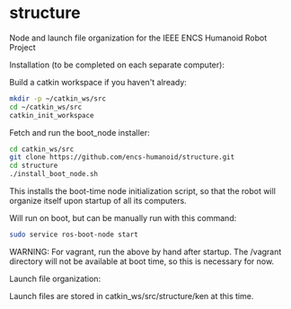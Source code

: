 structure
=========

Node and launch file organization for the IEEE ENCS Humanoid Robot Project

Installation (to be completed on each separate computer):

Build a catkin workspace if you haven't already:

```sh
mkdir -p ~/catkin_ws/src
cd ~/catkin_ws/src
catkin_init_workspace
```

Fetch and run the boot_node installer:

```sh
cd catkin_ws/src
git clone https://github.com/encs-humanoid/structure.git
cd structure
./install_boot_node.sh
```

  This installs the boot-time node initialization script, so that the robot
  will organize itself upon startup of all its computers.

Will run on boot, but can be manually run with this command:

```sh
sudo service ros-boot-node start
```

WARNING: For vagrant, run the above by hand after startup. The /vagrant directory
will not be available at boot time, so this is necessary for now.

Launch file organization:

Launch files are stored in catkin_ws/src/structure/ken at this time.
